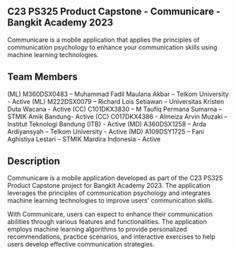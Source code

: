 ## C23 PS325 Product Capstone - Communicare - Bangkit Academy 2023
Communicare is a mobile application that applies the principles of communication psychology to enhance your communication skills using machine learning technologies.

## Team Members
(ML) M360DSX0483 – Muhammad Fadil Maulana Akbar – Telkom University - Active
(ML) M222DSX0079 – Richard Lois Setiawan – Universitas Kristen Duta Wacana - Active
(CC) C101DKX3830 – M Taufiq Permana Sumarna – STMIK Amik Bandung- Active
(CC) C017DKX4386 - Almeiza Arvin Muzaki – Institut Teknologi Bandung (ITB) - Active
(MD) A360DSX1258 – Arda Ardiyansyah – Telkom University - Active
(MD) A109DSY1725 – Fani Aghistiya Lestari – STMIK Mardira Indonesia - Active

## Description
Communicare is a mobile application developed as part of the C23 PS325 Product Capstone project for Bangkit Academy 2023. The application leverages the principles of communication psychology and integrates machine learning technologies to improve users' communication skills.

With Communicare, users can expect to enhance their communication abilities through various features and functionalities. The application employs machine learning algorithms to provide personalized recommendations, practice scenarios, and interactive exercises to help users develop effective communication strategies.
